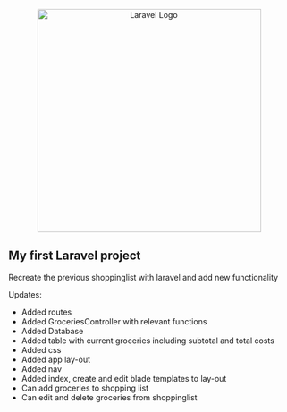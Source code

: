 <p align="center"><a href="https://laravel.com" target="_blank"><img src="https://raw.githubusercontent.com/laravel/art/master/logo-lockup/5%20SVG/2%20CMYK/1%20Full%20Color/laravel-logolockup-cmyk-red.svg" width="400" alt="Laravel Logo"></a></p>

## My first Laravel project

Recreate the previous shoppinglist with laravel and add new functionality

Updates:
- Added routes
- Added GroceriesController with relevant functions
- Added Database
- Added table with current groceries including subtotal and total costs
- Added css
- Added app lay-out
- Added nav
- Added index, create and edit blade templates to lay-out
- Can add groceries to shopping list
- Can edit and delete groceries from shoppinglist
